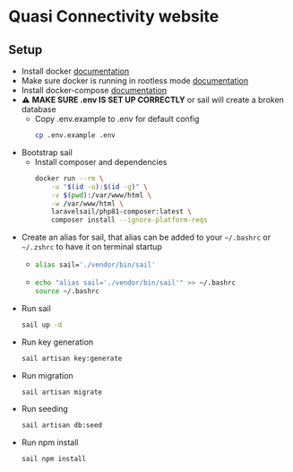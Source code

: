 # Quasi Connectivity website

## Setup

- Install docker [documentation](https://docs.docker.com/install/linux/docker-ce/ubuntu/#set-up-the-repository)
- Make sure docker is running in rootless mode [documentation](https://docs.docker.com/install/linux/linux-postinstall/)
- Install docker-compose [documentation](https://docs.docker.com/compose/install/)
- :warning: **MAKE SURE .env IS SET UP CORRECTLY** or sail will create a broken database
    - Copy .env.example to .env for default config
        ```bash
        cp .env.example .env 
        ```
- Bootstrap sail
    - Install composer and dependencies 
        ```bash
        docker run --rm \
            -u "$(id -u):$(id -g)" \
            -v $(pwd):/var/www/html \
            -w /var/www/html \
            laravelsail/php81-composer:latest \
            composer install --ignore-platform-reqs
        ```
- Create an alias for sail, that alias can be added to your `~/.bashrc` or `~/.zshrc` to have it on terminal startup
    -   ```bash
        alias sail='./vendor/bin/sail'
        ```
    -   ```bash
        echo "alias sail='./vendor/bin/sail'" >> ~/.bashrc
        source ~/.bashrc
        ```	
- Run sail
    ```bash
    sail up -d
    ```
- Run key generation
    ```bash
    sail artisan key:generate
    ```
- Run migration
    ```bash
    sail artisan migrate
    ```
- Run seeding
    ```bash
    sail artisan db:seed
    ```
- Run npm install
    ```bash
    sail npm install
    ```




